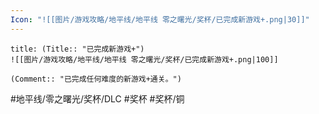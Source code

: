 ```yaml
---
Icon: "![[图片/游戏攻略/地平线/地平线 零之曙光/奖杯/已完成新游戏+.png|30]]"
---
```

```ad-common-bronze-trophy
title: (Title:: "已完成新游戏+")
![[图片/游戏攻略/地平线/地平线 零之曙光/奖杯/已完成新游戏+.png|100]]

(Comment:: "已完成任何难度的新游戏+通关。")
```

#地平线/零之曙光/奖杯/DLC #奖杯 #奖杯/铜
